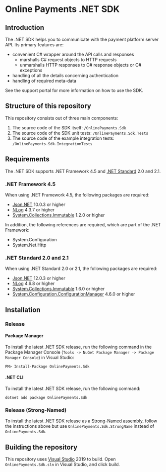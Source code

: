# Online Payments .NET SDK

## Introduction

The .NET SDK helps you to communicate with the payment platform server API. Its primary features are:

* convenient C# wrapper around the API calls and responses
    * marshalls C# request objects to HTTP requests
    * unmarshalls HTTP responses to C# response objects or C# exceptions
* handling of all the details concerning authentication
* handling of required meta-data

See the support portal for more information on how to use the SDK.

## Structure of this repository

This repository consists out of three main components:

1. The source code of the SDK itself: `/OnlinePayments.Sdk`
2. The source code of the SDK unit tests: `/OnlinePayments.Sdk.Tests`
3. The source code of the example integration tests: `/OnlinePayments.Sdk.IntegrationTests`

## Requirements

The .NET SDK supports .NET Framework 4.5 and [.NET Standard](https://docs.microsoft.com/en-us/dotnet/standard/net-standard) 2.0 and 2.1.

### .NET Framework 4.5

When using .NET Framework 4.5, the following packages are required:

* [Json.NET](https://www.nuget.org/packages/Newtonsoft.Json/) 10.0.3 or higher
* [NLog](https://www.nuget.org/packages/NLog/) 4.3.7 or higher
* [System.Collections.Immutable](https://www.nuget.org/packages/System.Collections.Immutable/) 1.2.0 or higher

In addition, the following references are required, which are part of the .NET Framework:
* System.Configuration
* System.Net.Http

### .NET Standard 2.0 and 2.1

When using .NET Standard 2.0 or 2.1, the following packages are required:

* [Json.NET](https://www.nuget.org/packages/Newtonsoft.Json/) 12.0.3 or higher
* [NLog](https://www.nuget.org/packages/NLog/) 4.6.8 or higher
* [System.Collections.Immutable](https://www.nuget.org/packages/System.Collections.Immutable/) 1.6.0 or higher
* [System.Configuration.ConfigurationManager](https://www.nuget.org/packages/System.Configuration.ConfigurationManager/) 4.6.0 or higher

## Installation
 
### Release

#### Package Manager

To install the latest .NET SDK release, run the following command in the Package Manager Console (`Tools -> NuGet Package Manager -> Package Manager Console`) in Visual Studio:

	PM> Install-Package OnlinePayments.Sdk

#### .NET CLI

To install the latest .NET SDK release, run the following command:

	dotnet add package OnlinePayments.Sdk

### Release (Strong-Named)

To install the latest .NET SDK release as a [Strong-Named assembly](https://docs.microsoft.com/en-us/dotnet/framework/app-domains/strong-named-assemblies), follow the instructions above but use `OnlinePayments.Sdk.StrongName` instead of `OnlinePayments.Sdk`.

## Building the repository

This repository uses [Visual Studio](https://www.visualstudio.com/) 2019 to build. Open `OnlinePayments.Sdk.sln` in Visual Studio, and click build.
